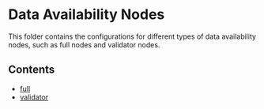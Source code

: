 # Data Availability Nodes

This folder contains the configurations for different types of data availability nodes, such as full nodes and validator nodes.

## Contents

- [full](./full)
- [validator](./validator)
